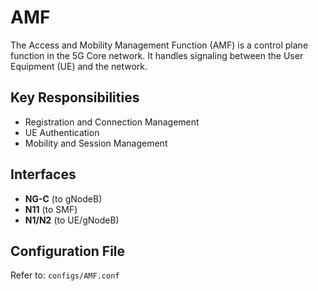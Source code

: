 # AMF

The Access and Mobility Management Function (AMF) is a control plane function in the 5G Core network. It handles signaling between the User Equipment (UE) and the network.

## Key Responsibilities
- Registration and Connection Management
- UE Authentication
- Mobility and Session Management

## Interfaces
- **NG-C** (to gNodeB)
- **N11** (to SMF)
- **N1/N2** (to UE/gNodeB)

## Configuration File
Refer to: `configs/AMF.conf`
